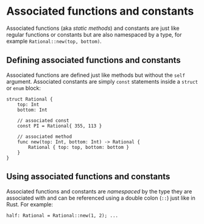 # Associated functions and constants

Associated functions (aka *static methods*) and constants are just like regular functions or constants but are also namespaced by a type, for example `Rational::new(top, bottom)`.

## Defining associated functions and constants

Associated functions are defined just like methods but without the `self` argument. Associated constants are simply `const` statements inside a `struct` or `enum` block:

```helios
struct Rational {
    top: Int
    bottom: Int

	// associated const
	const PI = Rational{ 355, 113 }

	// associated method
	func new(top: Int, bottom: Int) -> Rational {
		Rational { top: top, bottom: bottom }
	}
}
```

## Using associated functions and constants

Associated functions and constants are *namespaced* by the type they are associated with
and can be referenced using a double colon (`::`) just like in Rust.
For example:

```helios
half: Rational = Rational::new(1, 2); ...
```